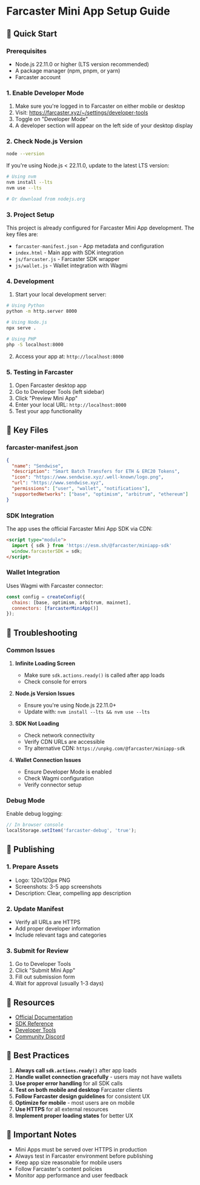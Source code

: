 # Farcaster Mini App Setup Guide

## 🚀 Quick Start

### Prerequisites
- Node.js 22.11.0 or higher (LTS version recommended)
- A package manager (npm, pnpm, or yarn)
- Farcaster account

### 1. Enable Developer Mode
1. Make sure you're logged in to Farcaster on either mobile or desktop
2. Visit: https://farcaster.xyz/~/settings/developer-tools
3. Toggle on "Developer Mode"
4. A developer section will appear on the left side of your desktop display

### 2. Check Node.js Version
```bash
node --version
```
If you're using Node.js < 22.11.0, update to the latest LTS version:
```bash
# Using nvm
nvm install --lts
nvm use --lts

# Or download from nodejs.org
```

### 3. Project Setup
This project is already configured for Farcaster Mini App development. The key files are:

- `farcaster-manifest.json` - App metadata and configuration
- `index.html` - Main app with SDK integration
- `js/farcaster.js` - Farcaster SDK wrapper
- `js/wallet.js` - Wallet integration with Wagmi

### 4. Development
1. Start your local development server:
```bash
# Using Python
python -m http.server 8000

# Using Node.js
npx serve .

# Using PHP
php -S localhost:8000
```

2. Access your app at: `http://localhost:8000`

### 5. Testing in Farcaster
1. Open Farcaster desktop app
2. Go to Developer Tools (left sidebar)
3. Click "Preview Mini App"
4. Enter your local URL: `http://localhost:8000`
5. Test your app functionality

## 📁 Key Files

### farcaster-manifest.json
```json
{
  "name": "Sendwise",
  "description": "Smart Batch Transfers for ETH & ERC20 Tokens",
  "icon": "https://www.sendwise.xyz/.well-known/logo.png",
  "url": "https://www.sendwise.xyz",
  "permissions": ["user", "wallet", "notifications"],
  "supportedNetworks": ["base", "optimism", "arbitrum", "ethereum"]
}
```

### SDK Integration
The app uses the official Farcaster Mini App SDK via CDN:
```html
<script type="module">
  import { sdk } from 'https://esm.sh/@farcaster/miniapp-sdk'
  window.farcasterSDK = sdk;
</script>
```

### Wallet Integration
Uses Wagmi with Farcaster connector:
```javascript
const config = createConfig({
  chains: [base, optimism, arbitrum, mainnet],
  connectors: [farcasterMiniApp()]
});
```

## 🔧 Troubleshooting

### Common Issues

1. **Infinite Loading Screen**
   - Make sure `sdk.actions.ready()` is called after app loads
   - Check console for errors

2. **Node.js Version Issues**
   - Ensure you're using Node.js 22.11.0+
   - Update with: `nvm install --lts && nvm use --lts`

3. **SDK Not Loading**
   - Check network connectivity
   - Verify CDN URLs are accessible
   - Try alternative CDN: `https://unpkg.com/@farcaster/miniapp-sdk`

4. **Wallet Connection Issues**
   - Ensure Developer Mode is enabled
   - Check Wagmi configuration
   - Verify connector setup

### Debug Mode
Enable debug logging:
```javascript
// In browser console
localStorage.setItem('farcaster-debug', 'true');
```

## 📱 Publishing

### 1. Prepare Assets
- Logo: 120x120px PNG
- Screenshots: 3-5 app screenshots
- Description: Clear, compelling app description

### 2. Update Manifest
- Verify all URLs are HTTPS
- Add proper developer information
- Include relevant tags and categories

### 3. Submit for Review
1. Go to Developer Tools
2. Click "Submit Mini App"
3. Fill out submission form
4. Wait for approval (usually 1-3 days)

## 🔗 Resources

- [Official Documentation](https://docs.farcaster.xyz/mini-apps)
- [SDK Reference](https://docs.farcaster.xyz/mini-apps/sdk)
- [Developer Tools](https://farcaster.xyz/~/settings/developer-tools)
- [Community Discord](https://discord.gg/farcaster)

## 🎯 Best Practices

1. **Always call `sdk.actions.ready()`** after app loads
2. **Handle wallet connection gracefully** - users may not have wallets
3. **Use proper error handling** for all SDK calls
4. **Test on both mobile and desktop** Farcaster clients
5. **Follow Farcaster design guidelines** for consistent UX
6. **Optimize for mobile** - most users are on mobile
7. **Use HTTPS** for all external resources
8. **Implement proper loading states** for better UX

## 🚨 Important Notes

- Mini Apps must be served over HTTPS in production
- Always test in Farcaster environment before publishing
- Keep app size reasonable for mobile users
- Follow Farcaster's content policies
- Monitor app performance and user feedback
